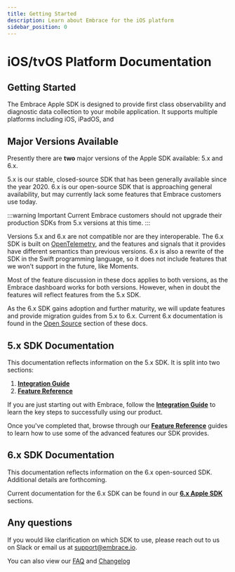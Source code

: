 ```yaml
---
title: Getting Started
description: Learn about Embrace for the iOS platform
sidebar_position: 0
---
```


# iOS/tvOS Platform Documentation

## Getting Started

The Embrace Apple SDK is designed to provide first class observability and diagnostic data collection to your mobile application. It supports multiple platforms including iOS, iPadOS, and 

## Major Versions Available

Presently there are __two__ major versions of the Apple SDK available: 5.x and 6.x. 

5.x is our stable, closed-source SDK that has been generally available since the year 2020. 6.x is our open-source SDK that is approaching general availability, but may currently lack some features that Embrace customers use today.

:::warning Important
Current Embrace customers should not upgrade their production SDKs from 5.x versions at this time.
:::

Versions 5.x and 6.x are not compatible nor are they interoperable. The 6.x SDK is built on [OpenTelemetry](https://opentelemetry.io), and the features and signals that it provides have different semantics than previous versions. 6.x is also a rewrite of the SDK in the Swift programming language, so it does not include features that we won't support in the future, like Moments. 

Most of the feature discussion in these docs applies to both versions, as the Embrace dashboard works for both versions. However, when in doubt the features will reflect features from the 5.x SDK.

As the 6.x SDK gains adoption and further maturity, we will update features and provide migration guides from 5.x to 6.x. Current 6.x documentation is found in the [Open Source](/ios/open-source) section of these docs.

## 5.x SDK Documentation

This documentation reflects information on the 5.x SDK. It is split into two sections:

1. [**Integration Guide**](./5x/integration/)
2. [**Feature Reference**](./5x/features/)

If you are just starting out with Embrace, follow the [**Integration Guide**](./5x/integration/) to learn the key steps to successfully using our product.

Once you've completed that, browse through our [**Feature Reference**](./5x/features/) guides to learn how to use some of the advanced features our SDK provides.

## 6.x SDK Documentation

This documentation reflects information on the 6.x open-sourced SDK. Additional details are forthcoming.

Current documentation for the 6.x SDK can be found in our [**6.x Apple SDK**](/ios/open-source) sections.

## Any questions

If you would like clarification on which SDK to use, please reach out to us on Slack or email us at <support@embrace.io>.

You can also view our [FAQ](/ios/faq/) and [Changelog](/ios/changelog/)
